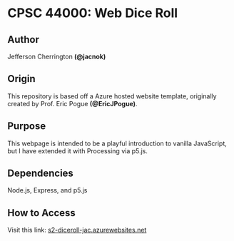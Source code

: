 # CPSC 44000: Web Dice Roll

## Author
Jefferson Cherrington **(@jacnok)**

## Origin
This repository is based off a Azure hosted website template, originally created by Prof. Eric Pogue **(@EricJPogue)**.

## Purpose
This webpage is intended to be a playful introduction to vanilla JavaScript, but I have extended it with Processing via p5.js.

## Dependencies
Node.js, Express, and p5.js

## How to Access
Visit this link: [s2-diceroll-jac.azurewebsites.net](https://s2-diceroll-jac.azurewebsites.net)


